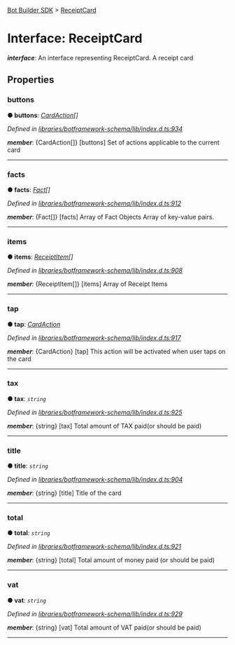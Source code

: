 [Bot Builder SDK](../README.md) > [ReceiptCard](../interfaces/botbuilder.receiptcard.md)



# Interface: ReceiptCard

*__interface__*: An interface representing ReceiptCard. A receipt card



## Properties
<a id="buttons"></a>

###  buttons

**●  buttons**:  *[CardAction](botbuilder.cardaction.md)[]* 

*Defined in [libraries/botframework-schema/lib/index.d.ts:934](https://github.com/Microsoft/botbuilder-js/blob/f596b7c/libraries/botframework-schema/lib/index.d.ts#L934)*


*__member__*: {CardAction[]} [buttons] Set of actions applicable to the current card





___

<a id="facts"></a>

###  facts

**●  facts**:  *[Fact](botbuilder.fact.md)[]* 

*Defined in [libraries/botframework-schema/lib/index.d.ts:912](https://github.com/Microsoft/botbuilder-js/blob/f596b7c/libraries/botframework-schema/lib/index.d.ts#L912)*


*__member__*: {Fact[]} [facts] Array of Fact Objects Array of key-value pairs.





___

<a id="items"></a>

###  items

**●  items**:  *[ReceiptItem](botbuilder.receiptitem.md)[]* 

*Defined in [libraries/botframework-schema/lib/index.d.ts:908](https://github.com/Microsoft/botbuilder-js/blob/f596b7c/libraries/botframework-schema/lib/index.d.ts#L908)*


*__member__*: {ReceiptItem[]} [items] Array of Receipt Items





___

<a id="tap"></a>

###  tap

**●  tap**:  *[CardAction](botbuilder.cardaction.md)* 

*Defined in [libraries/botframework-schema/lib/index.d.ts:917](https://github.com/Microsoft/botbuilder-js/blob/f596b7c/libraries/botframework-schema/lib/index.d.ts#L917)*


*__member__*: {CardAction} [tap] This action will be activated when user taps on the card





___

<a id="tax"></a>

###  tax

**●  tax**:  *`string`* 

*Defined in [libraries/botframework-schema/lib/index.d.ts:925](https://github.com/Microsoft/botbuilder-js/blob/f596b7c/libraries/botframework-schema/lib/index.d.ts#L925)*


*__member__*: {string} [tax] Total amount of TAX paid(or should be paid)





___

<a id="title"></a>

###  title

**●  title**:  *`string`* 

*Defined in [libraries/botframework-schema/lib/index.d.ts:904](https://github.com/Microsoft/botbuilder-js/blob/f596b7c/libraries/botframework-schema/lib/index.d.ts#L904)*


*__member__*: {string} [title] Title of the card





___

<a id="total"></a>

###  total

**●  total**:  *`string`* 

*Defined in [libraries/botframework-schema/lib/index.d.ts:921](https://github.com/Microsoft/botbuilder-js/blob/f596b7c/libraries/botframework-schema/lib/index.d.ts#L921)*


*__member__*: {string} [total] Total amount of money paid (or should be paid)





___

<a id="vat"></a>

###  vat

**●  vat**:  *`string`* 

*Defined in [libraries/botframework-schema/lib/index.d.ts:929](https://github.com/Microsoft/botbuilder-js/blob/f596b7c/libraries/botframework-schema/lib/index.d.ts#L929)*


*__member__*: {string} [vat] Total amount of VAT paid(or should be paid)





___


